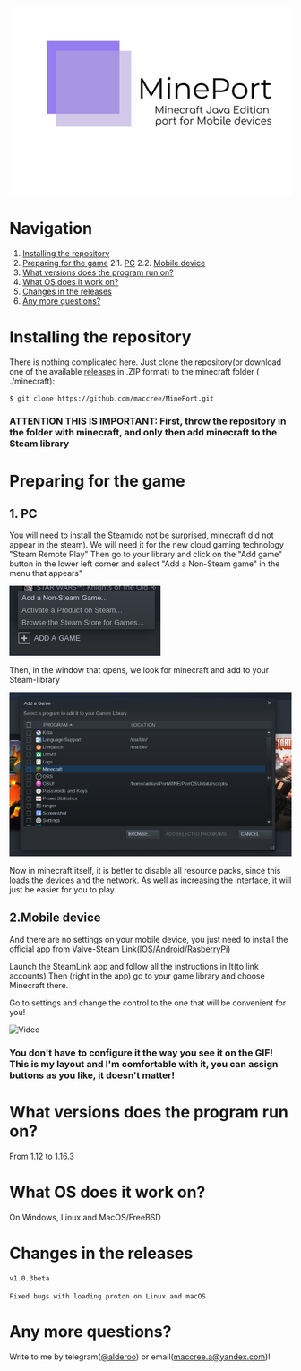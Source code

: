 ![Mineport Logo](imgs/logo.jpg)

# Navigation

  1. [Installing the repository](https://github.com/maccree/MinePort#installing-the-repository)
  2. [Preparing for the game](https://github.com/maccree/MinePort#preparing-for-the-game)
    2.1. [PC](https://github.com/maccree/MinePort#1-pc)
    2.2. [Mobile device](https://github.com/maccree/MinePort#2mobile-device)
  3. [What versions does the program run on?](https://github.com/maccree/MinePort#what-versions-does-the-program-run-on)
  4. [What OS does it work on?](https://github.com/maccree/MinePort#what-os-does-it-work-on)
  5. [Changes in the releases](https://github.com/maccree/MinePort#changes-in-the-releases)
  6. [Any more questions?](https://github.com/maccree/MinePort#any-more-questions)


# Installing the repository

There is nothing complicated here. Just clone the repository(or download one of the available [releases](https://github.com/maccree/MinePort/releases) in .ZIP format) to the minecraft folder ( ./minecraft):
```bash
$ git clone https://github.com/maccree/MinePort.git
```

### ATTENTION THIS IS IMPORTANT: First, throw the repository in the folder with minecraft, and only then add minecraft to the Steam library

# Preparing for the game
## 1. PC

You will need to install the Steam(do not be surprised, minecraft did not appear in the steam). We will need it for the new cloud gaming technology "Steam Remote Play"
Then go to your library and click on the "Add game" button in the lower left corner and select "Add a Non-Steam game" in the menu that appears"


![Scrennshot-1](imgs/screenshot1.png)

Then, in the window that opens, we look for minecraft and add to your Steam-library

![Screenshot-2](imgs/screenshot2.png)


Now in minecraft itself, it is better to disable all resource packs, since this loads the devices and the network. As well as increasing the interface, it will just be easier for you to play.

## 2.Mobile device

And there are no settings on your mobile device, you just need to install the official app from Valve-Steam Link([IOS](https://apps.apple.com/us/app/steam-link/id1246969117)/[Android](https://play.google.com/store/apps/details?id=com.valvesoftware.steamlink)/[RasberryPi](https://steamcommunity.com/app/353380/discussions/6/2806204039992195182/))

Launch the SteamLink app and follow all the instructions in It(to link accounts) Then (right in the app) go to your game library and choose Minecraft there.

Go to settings and change the control to the one that will be convenient for you!


![Video](imgs/video.gif)


### You don't have to configure it the way you see it on the GIF! This is my layout and I'm comfortable with it, you can assign buttons as you like, it doesn't matter!

# What versions does the program run on?

From 1.12 to 1.16.3

# What OS does it work on?

On Windows, Linux and MacOS/FreeBSD

# Changes in the releases
```
v1.0.3beta

Fixed bugs with loading proton on Linux and macOS

```

# Any more questions?

Write to me by telegram([@alderoo](http://t.me/alderoo)) or email(maccree.a@yandex.com)!
